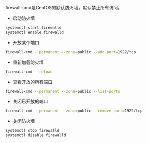 firewall-cmd是CentOS的默认防火墙。默认禁止所有访问。

* 启动防火墙

```bash
systemctl start firewalld
systemctl enable firewalld
```

* 开放某个端口

```bash
firewall-cmd --permanent --zone=public --add-port=1922/tcp
```

* 重新加载防火墙

```bash
firewall-cmd --reload
```

* 查看开放的所有端口

```bash
firewall-cmd --permanent --zone=public --list-ports
```

* 关闭已开放的端口

```bash
firewall-cmd --permanent --zone=public --remove-port=1922/tcp
```

* 关闭防火墙

```bash
systemctl stop firewalld
systemctl disable firewalld
```
